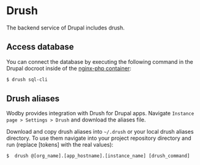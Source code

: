 # Drush 

The backend service of Drupal includes drush. 

## Access database

You can connect the database by executing the following command in the Drupal docroot inside of the [nginx-php container](nginx-php/README.md):

```bash
$ drush sql-cli
```
 
## Drush aliases 

Wodby provides integration with Drush for Drupal apps. Navigate `Instance page > Settings > Drush` and download the aliases file. 

Download and copy drush aliases into `~/.drush` or your local drush aliases directory. To use them navigate into your project repository directory and run (replace [tokens] with the real values):

```
$  drush @[org_name].[app_hostname].[instance_name] [drush_command]
```
